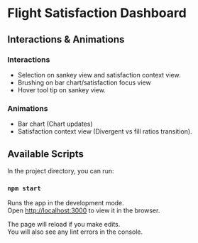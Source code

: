 # Flight Satisfaction Dashboard

## Interactions & Animations

### Interactions

* Selection on sankey view and satisfaction context view.
* Brushing on bar chart/satisfaction focus view
* Hover tool tip on sankey view.

### Animations

* Bar chart (Chart updates)
* Satisfaction context view (Divergent vs fill ratios transition).

## Available Scripts

In the project directory, you can run:

### `npm start`

Runs the app in the development mode.\
Open [http://localhost:3000](http://localhost:3000) to view it in the browser.

The page will reload if you make edits.\
You will also see any lint errors in the console.
